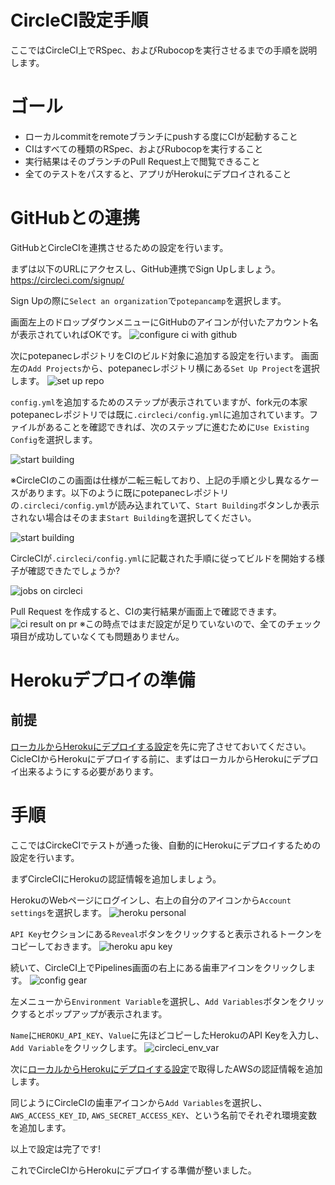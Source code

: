 # CircleCI設定手順
ここではCircleCI上でRSpec、およびRubocopを実行させるまでの手順を説明します。

# ゴール
- ローカルcommitをremoteブランチにpushする度にCIが起動すること
- CIはすべての種類のRSpec、およびRubocopを実行すること
- 実行結果はそのブランチのPull Request上で閲覧できること
- 全てのテストをパスすると、アプリがHerokuにデプロイされること

# GitHubとの連携
GitHubとCircleCIを連携させるための設定を行います。

まずは以下のURLにアクセスし、GitHub連携でSign Upしましょう。
https://circleci.com/signup/

Sign Upの際に`Select an organization`で`potepancamp`を選択します。

画面左上のドロップダウンメニューにGitHubのアイコンが付いたアカウント名が表示されていればOKです。
![configure ci with github](../images/CI/configure_ci_with_github.png)

次にpotepanecレポジトリをCIのビルド対象に追加する設定を行います。
画面左の`Add Projects`から、potepanecレポジトリ横にある`Set Up Project`を選択します。
![set up repo](../images/CI/setup_repo.png)

`config.yml`を追加するためのステップが表示されていますが、fork元の本家potepanecレポジトリでは既に`.circleci/config.yml`に追加されています。ファイルがあることを確認できれば、次のステップに進むために`Use Existing Config`を選択します。

![start building](../images/CI/start_building.jpg)

※CircleCIのこの画面は仕様が二転三転しており、上記の手順と少し異なるケースがあります。以下のように既にpotepanecレポジトリの`.circleci/config.yml`が読み込まれていて、`Start Building`ボタンしか表示されない場合はそのまま`Start Building`を選択してください。

![start building](../images/CI/start_building_2.png)

CircleCIが`.circleci/config.yml`に記載された手順に従ってビルドを開始する様子が確認できたでしょうか?

![jobs on circleci](../images/CI/jobs_on_circleci.png)

Pull Request を作成すると、CIの実行結果が画面上で確認できます。
![ci result on pr](../images/CI/ci_result_on_pr.png)
※この時点ではまだ設定が足りていないので、全てのチェック項目が成功していなくても問題ありません。

# Herokuデプロイの準備
## 前提
[ローカルからHerokuにデプロイする設定](../deploy/heroku.md)を先に完了させておいてください。
CicleCIからHerokuにデプロイする前に、まずはローカルからHerokuにデプロイ出来るようにする必要があります。

# 手順
ここではCirckeCIでテストが通った後、自動的にHerokuにデプロイするための設定を行います。

まずCircleCIにHerokuの認証情報を追加しましょう。

HerokuのWebページにログインし、右上の自分のアイコンから`Account settings`を選択します。
![heroku personal](../images/CI/heroku_personal.png)

`API Key`セクションにある`Reveal`ボタンをクリックすると表示されるトークンをコピーしておきます。
![heroku apu key](../images/CI/heroku_api_key.png)

続いて、CircleCI上でPipelines画面の右上にある歯車アイコンをクリックします。
![config gear](../images/CI/config_gear.png)

左メニューから`Environment Variable`を選択し、`Add Variables`ボタンをクリックするとポップアップが表示されます。

`Name`に`HEROKU_API_KEY`、`Value`に先ほどコピーしたHerokuのAPI Keyを入力し、`Add Variable`をクリックします。
![circleci_env_var](../images/CI/circleci_env_var.png)

次に[ローカルからHerokuにデプロイする設定](../deploy/heroku.md)で取得したAWSの認証情報を追加します。

同じようにCircleCIの歯車アイコンから`Add Variables`を選択し、`AWS_ACCESS_KEY_ID`, `AWS_SECRET_ACCESS_KEY`、という名前でそれぞれ環境変数を追加します。

以上で設定は完了です!

これでCircleCIからHerokuにデプロイする準備が整いました。
